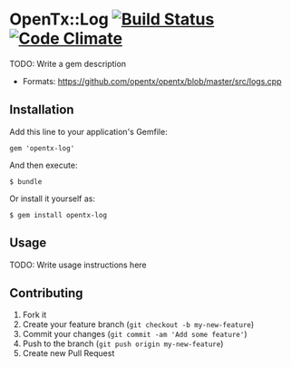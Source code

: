 # OpenTx::Log [![Build Status](https://travis-ci.org/code-lever/opentx-log.png)](https://travis-ci.org/code-lever/opentx-log) [![Code Climate](https://codeclimate.com/github/code-lever/opentx-log.png)](https://codeclimate.com/github/code-lever/opentx-log)

TODO: Write a gem description

* Formats: https://github.com/opentx/opentx/blob/master/src/logs.cpp

## Installation

Add this line to your application's Gemfile:

    gem 'opentx-log'

And then execute:

    $ bundle

Or install it yourself as:

    $ gem install opentx-log

## Usage

TODO: Write usage instructions here

## Contributing

1. Fork it
2. Create your feature branch (`git checkout -b my-new-feature`)
3. Commit your changes (`git commit -am 'Add some feature'`)
4. Push to the branch (`git push origin my-new-feature`)
5. Create new Pull Request
